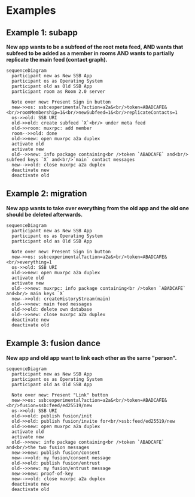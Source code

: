 # Examples

## Example 1: subapp

**New app wants to be a subfeed of the root meta feed, AND wants that subfeed to be added as a member in rooms AND wants to partially replicate the main feed (contact graph).**

```mermaid
sequenceDiagram
  participant new as New SSB App
  participant os as Operating System
  participant old as Old SSB App
  participant room as Room 2.0 server

  Note over new: Present Sign in button
  new->>os: ssb:experimental?action=a2a&<br/>token=ABADCAFE&<br/>roomMembership=1&<br/>newSubfeed=1&<br/>replicateContacts=1
  os->>old: SSB URI
  old->>old: create subfeed `X`<br/> under meta feed
  old->>room: muxrpc: add member
  room-->>old: done
  old->>new: open muxrpc a2a duplex
  activate old
  activate new
  old-->>new: info package containing<br />token `ABADCAFE` and<br/> subfeed keys `X` and<br/>`main` contact messages
  new-->>old: close muxrpc a2a duplex
  deactivate new
  deactivate old
```

## Example 2: migration

**New app wants to take over everything from the old app and the old one should be deleted afterwards.**

```mermaid
sequenceDiagram
  participant new as New SSB App
  participant os as Operating System
  participant old as Old SSB App

  Note over new: Present Sign in button
  new->>os: ssb:experimental?action=a2a&<br/>token=ABADCAFE&<br/>everything=1
  os->>old: SSB URI
  old->>new: open muxrpc a2a duplex
  activate old
  activate new
  old-->>new: muxrpc: info package containing<br />token `ABADCAFE` and<br/> main keys `X`
  new-->>old: createHistoryStream(main)
  old-->>new: main feed messages
  old->>old: delete own database
  old-->>new: close muxrpc a2a duplex
  deactivate new
  deactivate old
```

## Example 3: fusion dance

**New app and old app want to link each other as the same "person".**

```mermaid
sequenceDiagram
  participant new as New SSB App
  participant os as Operating System
  participant old as Old SSB App

  Note over new: Present "Link" button
  new->>os: ssb:experimental?action=a2a&<br/>token=ABADCAFE&<br/>fusion=ssb:feed/ed25519/new
  os->>old: SSB URI
  old->>old: publish fusion/init
  old->>old: publish fusion/invite for<br/>ssb:feed/ed25519/new
  old->>new: open muxrpc a2a duplex
  activate old
  activate new
  old-->>new: info package containing<br />token `ABADCAFE` and<br/>the two fusion messages
  new->>new: publish fusion/consent
  new-->>old: my fusion/consent message
  old->>old: publish fusion/entrust
  old-->>new: my fusion/entrust message
  new->>new: proof-of-key
  new-->>old: close muxrpc a2a duplex
  deactivate new
  deactivate old
```
